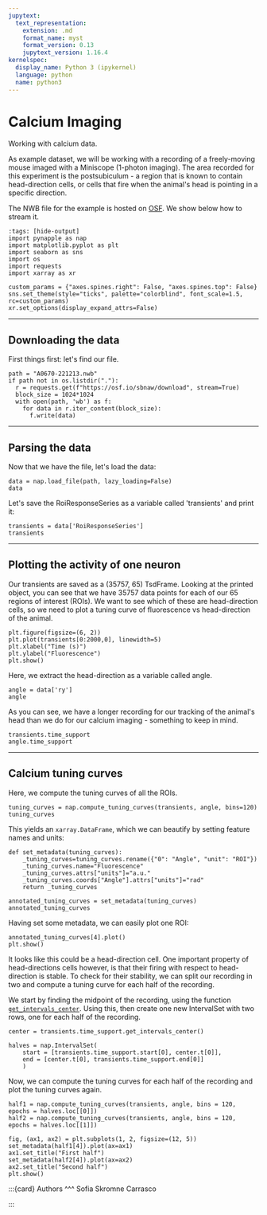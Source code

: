 ```yaml
---
jupytext:
  text_representation:
    extension: .md
    format_name: myst
    format_version: 0.13
    jupytext_version: 1.16.4
kernelspec:
  display_name: Python 3 (ipykernel)
  language: python
  name: python3
---
```


Calcium Imaging
============

Working with calcium data.

As example dataset, we will be working with a recording of a freely-moving mouse imaged with a Miniscope (1-photon imaging).
The area recorded for this experiment is the postsubiculum - a region that is known to contain head-direction cells, or cells that fire when the animal's head is pointing in a specific direction.

The NWB file for the example is hosted on [OSF](https://osf.io/sbnaw). We show below how to stream it.

```{code-cell} ipython3
:tags: [hide-output]
import pynapple as nap
import matplotlib.pyplot as plt
import seaborn as sns
import os
import requests 
import xarray as xr

custom_params = {"axes.spines.right": False, "axes.spines.top": False}
sns.set_theme(style="ticks", palette="colorblind", font_scale=1.5, rc=custom_params)
xr.set_options(display_expand_attrs=False)
```

***
Downloading the data
------------------
First things first: let's find our file.

```{code-cell} ipython3
path = "A0670-221213.nwb"
if path not in os.listdir("."):
  r = requests.get(f"https://osf.io/sbnaw/download", stream=True)
  block_size = 1024*1024
  with open(path, 'wb') as f:
    for data in r.iter_content(block_size):
      f.write(data)
```

***
Parsing the data
------------------
Now that we have the file, let's load the data:

```{code-cell} ipython3
data = nap.load_file(path, lazy_loading=False)
data
```

Let's save the RoiResponseSeries as a variable called 'transients' and print it:

```{code-cell} ipython3
transients = data['RoiResponseSeries']
transients
```

***
Plotting the activity of one neuron
-----------------------------------
Our transients are saved as a (35757, 65) TsdFrame. Looking at the printed object, you can see that we have 35757 data points for each of our 65 regions of interest (ROIs). We want to see which of these are head-direction cells, so we need to plot a tuning curve of fluorescence vs head-direction of the animal.

```{code-cell} ipython3
plt.figure(figsize=(6, 2))
plt.plot(transients[0:2000,0], linewidth=5)
plt.xlabel("Time (s)")
plt.ylabel("Fluorescence")
plt.show()
```

Here, we extract the head-direction as a variable called angle.

```{code-cell} ipython3
angle = data['ry']
angle
```

As you can see, we have a longer recording for our tracking of the animal's head than we do for our calcium imaging - something to keep in mind.

```{code-cell} ipython3
transients.time_support
angle.time_support
```

***
Calcium tuning curves
---------------------
Here, we compute the tuning curves of all the ROIs.

```{code-cell} ipython3
tuning_curves = nap.compute_tuning_curves(transients, angle, bins=120)
tuning_curves
```

This yields an `xarray.DataFrame`, which we can beautify by setting feature names and units:

```{code-cell} ipython3
def set_metadata(tuning_curves):
    _tuning_curves=tuning_curves.rename({"0": "Angle", "unit": "ROI"})
    _tuning_curves.name="Fluorescence"
    _tuning_curves.attrs["units"]="a.u."
    _tuning_curves.coords["Angle"].attrs["units"]="rad"
    return _tuning_curves

annotated_tuning_curves = set_metadata(tuning_curves)
annotated_tuning_curves
```

Having set some metadata, we can easily plot one ROI:

```{code-cell} ipython3
annotated_tuning_curves[4].plot()
plt.show()
```

It looks like this could be a head-direction cell. One important property of head-directions cells however, is that their firing with respect to head-direction is stable. To check for their stability, we can split our recording in two and compute a tuning curve for each half of the recording.

We start by finding the midpoint of the recording, using the function [`get_intervals_center`](pynapple.IntervalSet.get_intervals_center). Using this, then create one new IntervalSet with two rows, one for each half of the recording.

```{code-cell} ipython3
center = transients.time_support.get_intervals_center()

halves = nap.IntervalSet(
	start = [transients.time_support.start[0], center.t[0]],
    end = [center.t[0], transients.time_support.end[0]]
    )
```

Now, we can compute the tuning curves for each half of the recording and plot the tuning curves again.

```{code-cell} ipython3
half1 = nap.compute_tuning_curves(transients, angle, bins = 120, epochs = halves.loc[[0]])
half2 = nap.compute_tuning_curves(transients, angle, bins = 120, epochs = halves.loc[[1]])

fig, (ax1, ax2) = plt.subplots(1, 2, figsize=(12, 5))
set_metadata(half1[4]).plot(ax=ax1)
ax1.set_title("First half")
set_metadata(half2[4]).plot(ax=ax2)
ax2.set_title("Second half")
plt.show()
```

:::{card}
Authors
^^^
Sofia Skromne Carrasco

:::
